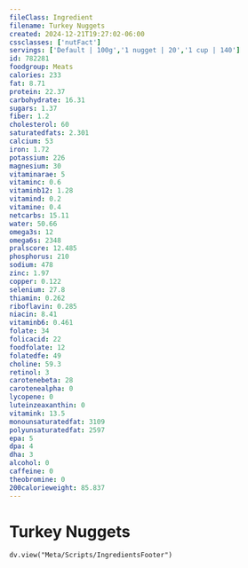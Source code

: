 ```yaml
---
fileClass: Ingredient
filename: Turkey Nuggets
created: 2024-12-21T19:27:02-06:00
cssclasses: ['nutFact']
servings: ['Default | 100g','1 nugget | 20','1 cup | 140']
id: 782281
foodgroup: Meats
calories: 233
fat: 8.71
protein: 22.37
carbohydrate: 16.31
sugars: 1.37
fiber: 1.2
cholesterol: 60
saturatedfats: 2.301
calcium: 53
iron: 1.72
potassium: 226
magnesium: 30
vitaminarae: 5
vitaminc: 0.6
vitaminb12: 1.28
vitamind: 0.2
vitamine: 0.4
netcarbs: 15.11
water: 50.66
omega3s: 12
omega6s: 2348
pralscore: 12.485
phosphorus: 210
sodium: 478
zinc: 1.97
copper: 0.122
selenium: 27.8
thiamin: 0.262
riboflavin: 0.285
niacin: 8.41
vitaminb6: 0.461
folate: 34
folicacid: 22
foodfolate: 12
folatedfe: 49
choline: 59.3
retinol: 3
carotenebeta: 28
carotenealpha: 0
lycopene: 0
luteinzeaxanthin: 0
vitamink: 13.5
monounsaturatedfat: 3109
polyunsaturatedfat: 2597
epa: 5
dpa: 4
dha: 3
alcohol: 0
caffeine: 0
theobromine: 0
200calorieweight: 85.837
---
```


# Turkey Nuggets

```dataviewjs
dv.view("Meta/Scripts/IngredientsFooter")
```
